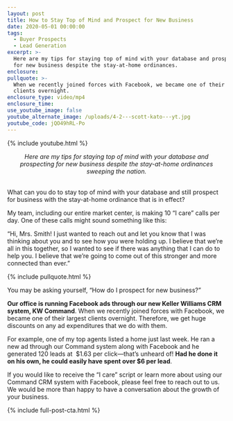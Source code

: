 ```yaml
---
layout: post
title: How to Stay Top of Mind and Prospect for New Business
date: 2020-05-01 00:00:00
tags:
  - Buyer Prospects
  - Lead Generation
excerpt: >-
  Here are my tips for staying top of mind with your database and prospecting
  for new business despite the stay-at-home ordinances.
enclosure:
pullquote: >-
  When we recently joined forces with Facebook, we became one of their largest
  clients overnight.
enclosure_type: video/mp4
enclosure_time:
use_youtube_image: false
youtube_alternate_image: /uploads/4-2---scott-kato---yt.jpg
youtube_code: jQO49hRL-Po
---
```


{% include youtube.html %}

<center><em>Here are my tips for staying top of mind with your database and prospecting for new business despite the stay-at-home ordinances sweeping the nation.</em></center>

<br>What can you do to stay top of mind with your database and still prospect for business with the stay-at-home ordinance that is in effect?

My team, including our entire market center, is making 10 “I care” calls per day. One of these calls might sound something like this:

“Hi, Mrs. Smith\! I just wanted to reach out and let you know that I was thinking about you and to see how you were holding up. I believe that we’re all in this together, so I wanted to see if there was anything that I can do to help you. I believe that we’re going to come out of this stronger and more connected than ever.”

{% include pullquote.html %}

You may be asking yourself, “How do I prospect for new business?”

**Our office is running Facebook ads through our new Keller Williams CRM system, KW Command**. When we recently joined forces with Facebook, we became one of their largest clients overnight. Therefore, we get huge discounts on any ad expenditures that we do with them.

For example, one of my top agents listed a home just last week. He ran a new ad through our Command system along with Facebook and he generated 120 leads at &nbsp;$1.63 per click—that’s unheard of\! **Had he done it on his own, he could easily have spent over $6 per lead**.

If you would like to receive the “I care” script or learn more about using our Command CRM system with Facebook, please feel free to reach out to us. We would be more than happy to have a conversation about the growth of your business.

{% include full-post-cta.html %}